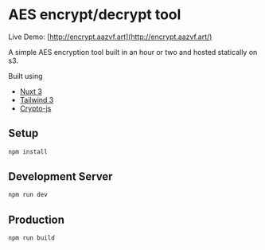 # AES encrypt/decrypt tool


Live Demo: [http://encrypt.aazvf.art](http://encrypt.aazvf.art/)

A simple AES encryption tool built in an hour or two and hosted statically on s3.

Built using

 - [Nuxt 3](https://github.com/nuxt/framework)
 - [Tailwind 3](https://tailwindcss.com/docs/)
 - [Crypto-js](https://github.com/brix/crypto-js)


## Setup

```bash
npm install
```

## Development Server

```bash
npm run dev
```

## Production

```bash
npm run build
```

